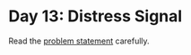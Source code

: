 # Day 13: Distress Signal

Read the [problem statement](https://adventofcode.com/2022/day/13) carefully.
